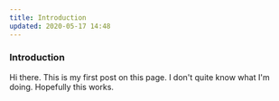 ```yaml
---
title: Introduction
updated: 2020-05-17 14:48
---
```


### Introduction

Hi there. This is my first post on this page. I don't quite know what I'm doing. Hopefully this works. 
